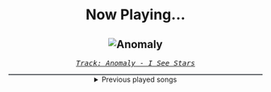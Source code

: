 <div align="center"> 
<h1>Now Playing...</h1>

![Anomaly](https://i.scdn.co/image/ab67616d00001e0231fc6c8602f0964689152be4)
--
_<samp><a href="https://open.spotify.com/track/1nLWr0rKTLTZNEcgU5WEdD">Track: Anomaly - I See Stars</a></samp>_

<div style="border: 1px #4B5054 solid"></div>
<details>
  <summary>
    Previous played songs
  </summary>
  <table>
    <thead>
      <tr>
        <th>
          Artist
        </th>
        <th>
          Song
        </th>
        <th>
          Link
        </th>
      </tr>
    </thead>
    <tbody>
      <tr><td>I See Stars</td><td>Anomaly</td><td><a href="https://open.spotify.com/track/1nLWr0rKTLTZNEcgU5WEdD">https://open.spotify.com/track/1nLWr0rKTLTZNEcgU5WEdD</a></td></tr><tr><td>From Ashes to New</td><td>New Disease</td><td><a href="https://open.spotify.com/track/17mzKJARvVNR7eDyPqBpIG">https://open.spotify.com/track/17mzKJARvVNR7eDyPqBpIG</a></td></tr><tr><td>The Amity Affliction</td><td>All That I Remember</td><td><a href="https://open.spotify.com/track/2BZY8Q6HAhRkNBe2yXpUiv">https://open.spotify.com/track/2BZY8Q6HAhRkNBe2yXpUiv</a></td></tr><tr><td>Black Veil Brides</td><td>Hallelujah</td><td><a href="https://open.spotify.com/track/3KA0M8SYVjkMZhTwnbqUqK">https://open.spotify.com/track/3KA0M8SYVjkMZhTwnbqUqK</a></td></tr><tr><td>The Browning</td><td>Come to Grips with Death and the End - MACHINYST Remix</td><td><a href="https://open.spotify.com/track/7vwpG4SfMNsvdDDsuFgBvn">https://open.spotify.com/track/7vwpG4SfMNsvdDDsuFgBvn</a></td></tr><tr><td>Solence</td><td>Dead_Alive</td><td><a href="https://open.spotify.com/track/4WOCfO9F6eVwE5KGDt7T1Y">https://open.spotify.com/track/4WOCfO9F6eVwE5KGDt7T1Y</a></td></tr><tr><td>Solence</td><td>Wish You The Worst</td><td><a href="https://open.spotify.com/track/5bP9loKqIou1QjTpjBD4x7">https://open.spotify.com/track/5bP9loKqIou1QjTpjBD4x7</a></td></tr><tr><td>Solence</td><td>Where Were You..?</td><td><a href="https://open.spotify.com/track/1xzGXbSJDSAyd92Wwn3fkV">https://open.spotify.com/track/1xzGXbSJDSAyd92Wwn3fkV</a></td></tr><tr><td>Solence</td><td>Dead_Alive</td><td><a href="https://open.spotify.com/track/4WOCfO9F6eVwE5KGDt7T1Y">https://open.spotify.com/track/4WOCfO9F6eVwE5KGDt7T1Y</a></td></tr><tr><td>Solence</td><td>Wish You The Worst</td><td><a href="https://open.spotify.com/track/5bP9loKqIou1QjTpjBD4x7">https://open.spotify.com/track/5bP9loKqIou1QjTpjBD4x7</a></td></tr><tr><td>Windwaker</td><td>Victory Lap</td><td><a href="https://open.spotify.com/track/7i8xoHA8DioajUvwL4tysa">https://open.spotify.com/track/7i8xoHA8DioajUvwL4tysa</a></td></tr><tr><td>Paul Udarov</td><td>Abyss</td><td><a href="https://open.spotify.com/track/1ttNoJKoEhDLfnbdOYLYOC">https://open.spotify.com/track/1ttNoJKoEhDLfnbdOYLYOC</a></td></tr><tr><td>Memory of a Melody</td><td>Break Away</td><td><a href="https://open.spotify.com/track/5NQNaOG9yciaQ9QabZTVYR">https://open.spotify.com/track/5NQNaOG9yciaQ9QabZTVYR</a></td></tr><tr><td>Pendulum</td><td>Cannibal</td><td><a href="https://open.spotify.com/track/71ZLUITpAp9J4woBHXnTLa">https://open.spotify.com/track/71ZLUITpAp9J4woBHXnTLa</a></td></tr><tr><td>STARSET</td><td>SILOS</td><td><a href="https://open.spotify.com/track/5tdXeZOLP0dUVhJ5tTxCJW">https://open.spotify.com/track/5tdXeZOLP0dUVhJ5tTxCJW</a></td></tr><tr><td>Nitroverts</td><td>Break The System</td><td><a href="https://open.spotify.com/track/4gmrtQKLVXho9YCNfViUVH">https://open.spotify.com/track/4gmrtQKLVXho9YCNfViUVH</a></td></tr><tr><td>Celldweller</td><td>New Elysium</td><td><a href="https://open.spotify.com/track/1fwuWUaYWnJhDaWtvgv4Tq">https://open.spotify.com/track/1fwuWUaYWnJhDaWtvgv4Tq</a></td></tr><tr><td>Blue Stahli</td><td>Prognosis</td><td><a href="https://open.spotify.com/track/2K6idekZrz1H2okt4gJTO8">https://open.spotify.com/track/2K6idekZrz1H2okt4gJTO8</a></td></tr><tr><td>Nitroverts</td><td>Alienated</td><td><a href="https://open.spotify.com/track/5sPNEPTVWk7vyVxWwdduhQ">https://open.spotify.com/track/5sPNEPTVWk7vyVxWwdduhQ</a></td></tr><tr><td>Paul Udarov</td><td>The Chosen</td><td><a href="https://open.spotify.com/track/4nwijzuBcOtc6tyIWJo0QF">https://open.spotify.com/track/4nwijzuBcOtc6tyIWJo0QF</a></td></tr>
    </tbody>
  </table>
</details>

</div>
